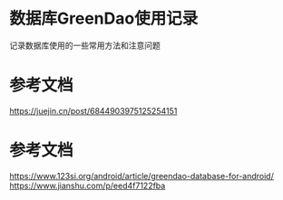 # 数据库GreenDao使用记录  
记录数据库使用的一些常用方法和注意问题

# 参考文档
https://juejin.cn/post/6844903975125254151



# 参考文档
https://www.123si.org/android/article/greendao-database-for-android/
https://www.jianshu.com/p/eed4f7122fba


